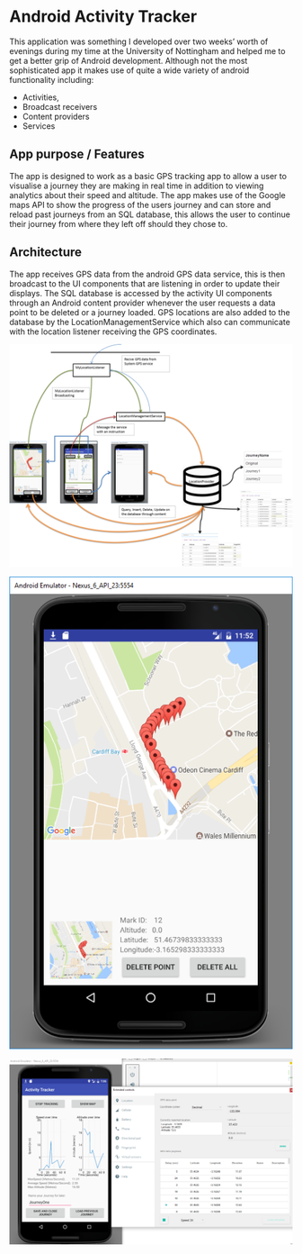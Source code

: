 # Android Activity Tracker
This application was something I developed over two weeks’ worth of evenings 
during my time at the University of Nottingham and helped me to get a better grip of Android development.
Although not the most sophisticated app it makes use of quite a wide variety of android functionality including:

* Activities, 
* Broadcast receivers
* Content providers
* Services

## App purpose / Features
The app is designed to work as a basic GPS tracking app to allow a user to visualise a journey they are making in real time in 
addition to viewing analytics about their speed and altitude. The app makes use of the Google maps API to show the progress of 
the users journey and can store and reload past journeys from an SQL database, this allows the user to continue their journey
from where they left off should they chose to.

## Architecture
The app receives GPS data from the android GPS data service, this is then broadcast to the UI components that are listening
in order to update their displays. The SQL database is accessed by the activity UI components through an Android content provider
whenever the user requests a data point to be deleted or a journey loaded. GPS locations are also added to the database by the 
LocationManagementService which also can communicate with the location listener receiving the GPS coordinates.

![Alt text](./screenshots/ArchitectureDiagram.png "Architecture Diagram")


![Alt text](./screenshots/MapsActivity.png "The Maps Activity")


![Alt text](./screenshots/StatisticsActivity.png "Statistics generated from incoming GPS service data")
